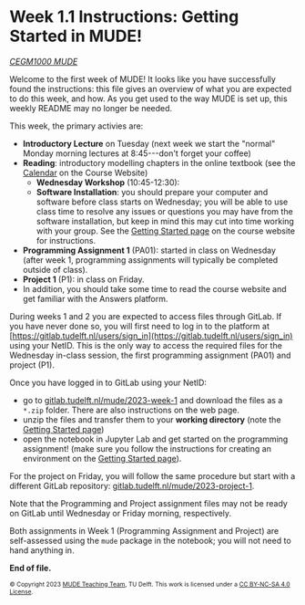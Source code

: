 # Week 1.1 Instructions: Getting Started in MUDE!

*[CEGM1000 MUDE](http://mude.citg.tudelft.nl/)*

Welcome to the first week of MUDE! It looks like you have successfully found the instructions: this file gives an overview of what you are expected to do this week, and how. As you get used to the way MUDE is set up, this weekly README may no longer be needed.

This week, the primary activies are:  

- **Introductory Lecture** on Tuesday (next week we start the "normal" Monday morning lectures at 8:45---don't forget your coffee)  
- **Reading**: introductory modelling chapters in the online textbook (see the [Calendar](https://mude.citg.tudelft.nl/draft/calendar/) on the Course Website)  
  + **Wednesday Workshop** (10:45-12:30):  
  + **Software Installation**: you should prepare your computer and software before class starts on Wednesday; you will be able to use class time to resolve any issues or questions you may have from the software installation, but keep in mind this may cut into time working with your group. See the [Getting Started page](https://mude.citg.tudelft.nl/software/getting_started/) on the course website for instructions.  
- **Programming Assignment 1** (PA01): started in class on Wednesday (after week 1, programming assignments will typically be completed outside of class).  
- **Project 1** (P1): in class on Friday.  
- In addition, you should take some time to read the course website and get familiar with the Answers platform.  

During weeks 1 and 2 you are expected to access files through GitLab. If you have never done so, you will first need to log in to the platform at [https://gitlab.tudelft.nl/users/sign_in](https://gitlab.tudelft.nl/users/sign_in) using your NetID. This is the only way to access the required files for the Wednesday in-class session, the first programming assignment (PA01) and project (P1).

Once you have logged in to GitLab using your NetID:
 
- go to [gitlab.tudelft.nl/mude/2023-week-1](https://gitlab.tudelft.nl/mude/2023-project-1) and download the files as a `*.zip` folder. There are also instructions on the web page.  
- unzip the files and transfer them to your **working directory** (note the [Getting Started page](https://mude.citg.tudelft.nl/software/getting_started/))  
- open the notebook in Jupyter Lab and get started on the programming assignment! (make sure you follow the instructions for creating an environment on the [Getting Started page](https://mude.citg.tudelft.nl/software/getting_started/)).  

For the project on Friday, you will follow the same procedure but start with a different GitLab repository: [gitlab.tudelft.nl/mude/2023-project-1](https://gitlab.tudelft.nl/mude/2023-project-1).

Note that the Programming and Project assignment files may not be ready on GitLab until Wednesday or Friday morning, respectively.

Both assignments in Week 1 (Programming Assignment and Project) are self-assessed using the `mude` package in the notebook; you will not need to hand anything in.

**End of file.**

<span style="font-size: 75%">
&copy; Copyright 2023 <a rel="MUDE Team" href="https://studiegids.tudelft.nl/a101_displayCourse.do?course_id=65595">MUDE Teaching Team</a>, TU Delft. This work is licensed under a <a rel="license" href="http://creativecommons.org/licenses/by-nc-sa/4.0/">CC BY-NC-SA 4.0 License</a>.